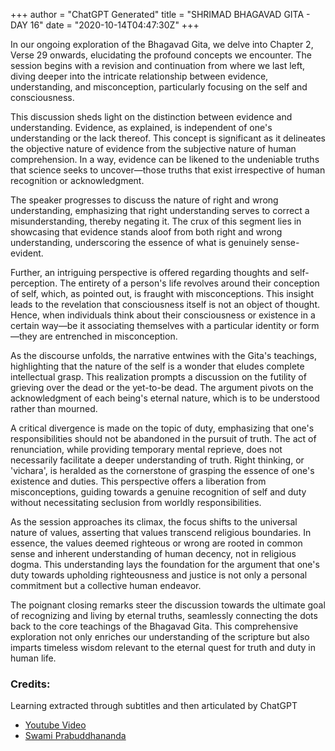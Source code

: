+++
author = "ChatGPT Generated"
title = "SHRIMAD BHAGAVAD GITA - DAY 16"
date = "2020-10-14T04:47:30Z"
+++

In our ongoing exploration of the Bhagavad Gita, we delve into Chapter 2, Verse 29 onwards, elucidating the profound concepts we encounter. The session begins with a revision and continuation from where we last left, diving deeper into the intricate relationship between evidence, understanding, and misconception, particularly focusing on the self and consciousness.

This discussion sheds light on the distinction between evidence and understanding. Evidence, as explained, is independent of one's understanding or the lack thereof. This concept is significant as it delineates the objective nature of evidence from the subjective nature of human comprehension. In a way, evidence can be likened to the undeniable truths that science seeks to uncover—those truths that exist irrespective of human recognition or acknowledgment.

The speaker progresses to discuss the nature of right and wrong understanding, emphasizing that right understanding serves to correct a misunderstanding, thereby negating it. The crux of this segment lies in showcasing that evidence stands aloof from both right and wrong understanding, underscoring the essence of what is genuinely sense-evident.

Further, an intriguing perspective is offered regarding thoughts and self-perception. The entirety of a person's life revolves around their conception of self, which, as pointed out, is fraught with misconceptions. This insight leads to the revelation that consciousness itself is not an object of thought. Hence, when individuals think about their consciousness or existence in a certain way—be it associating themselves with a particular identity or form—they are entrenched in misconception.

As the discourse unfolds, the narrative entwines with the Gita's teachings, highlighting that the nature of the self is a wonder that eludes complete intellectual grasp. This realization prompts a discussion on the futility of grieving over the dead or the yet-to-be dead. The argument pivots on the acknowledgment of each being's eternal nature, which is to be understood rather than mourned.

A critical divergence is made on the topic of duty, emphasizing that one's responsibilities should not be abandoned in the pursuit of truth. The act of renunciation, while providing temporary mental reprieve, does not necessarily facilitate a deeper understanding of truth. Right thinking, or 'vichara', is heralded as the cornerstone of grasping the essence of one's existence and duties. This perspective offers a liberation from misconceptions, guiding towards a genuine recognition of self and duty without necessitating seclusion from worldly responsibilities.

As the session approaches its climax, the focus shifts to the universal nature of values, asserting that values transcend religious boundaries. In essence, the values deemed righteous or wrong are rooted in common sense and inherent understanding of human decency, not in religious dogma. This understanding lays the foundation for the argument that one's duty towards upholding righteousness and justice is not only a personal commitment but a collective human endeavor.

The poignant closing remarks steer the discussion towards the ultimate goal of recognizing and living by eternal truths, seamlessly connecting the dots back to the core teachings of the Bhagavad Gita. This comprehensive exploration not only enriches our understanding of the scripture but also imparts timeless wisdom relevant to the eternal quest for truth and duty in human life.

### Credits:
Learning extracted through subtitles and then articulated by ChatGPT

* [Youtube Video](https://www.youtube.com/watch?v=_DDHCrn27Qo)
* [Swami Prabuddhananda](https://www.youtube.com/@upanishadswithswamiprabudd4019/streams)
